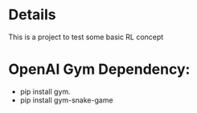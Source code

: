 # Details 
This is a project to test some basic RL concept

# OpenAI Gym Dependency:
- pip install gym.
- pip install gym-snake-game